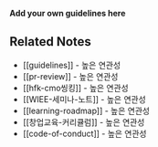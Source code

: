 **Add your own guidelines here**
<!--

System Guidelines

Use this file to provide the AI with rules and guidelines you want it to follow.
This template outlines a few examples of things you can add. You can add your own sections and format it to suit your needs

TIP: More context isn't always better. It can confuse the LLM. Try and add the most important rules you need

# General guidelines

Any general rules you want the AI to follow.
For example:

* Only use absolute positioning when necessary. Opt for responsive and well structured layouts that use flexbox and grid by default
* Refactor code as you go to keep code clean
* Keep file sizes small and put helper functions and components in their own files.

--------------

# Design system guidelines
Rules for how the AI should make generations look like your company's design system

Additionally, if you select a design system to use in the prompt box, you can reference
your design system's components, tokens, variables and components.
For example:

* Use a base font-size of 14px
* Date formats should always be in the format “Jun 10”
* The bottom toolbar should only ever have a maximum of 4 items
* Never use the floating action button with the bottom toolbar
* Chips should always come in sets of 3 or more
* Don't use a dropdown if there are 2 or fewer options

You can also create sub sections and add more specific details
For example:


## Button
The Button component is a fundamental interactive element in our design system, designed to trigger actions or navigate
users through the application. It provides visual feedback and clear affordances to enhance user experience.

### Usage
Buttons should be used for important actions that users need to take, such as form submissions, confirming choices,
or initiating processes. They communicate interactivity and should have clear, action-oriented labels.

### Variants
* Primary Button
  * Purpose : Used for the main action in a section or page
  * Visual Style : Bold, filled with the primary brand color
  * Usage : One primary button per section to guide users toward the most important action
* Secondary Button
  * Purpose : Used for alternative or supporting actions
  * Visual Style : Outlined with the primary color, transparent background
  * Usage : Can appear alongside a primary button for less important actions
* Tertiary Button
  * Purpose : Used for the least important actions
  * Visual Style : Text-only with no border, using primary color
  * Usage : For actions that should be available but not emphasized
-->

## Related Notes
- [[guidelines]] - 높은 연관성
- [[pr-review]] - 높은 연관성
- [[hfk-cmo씽킹]] - 높은 연관성
- [[WIEE-세미나-노트]] - 높은 연관성
- [[learning-roadmap]] - 높은 연관성
- [[창업교육-커리큘럼]] - 높은 연관성
- [[code-of-conduct]] - 높은 연관성
